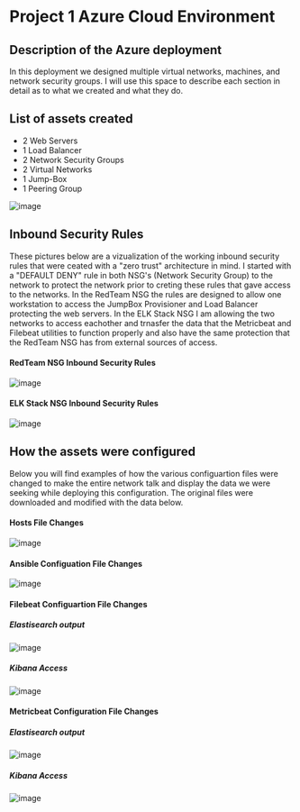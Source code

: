 # Project 1 Azure Cloud Environment

## Description of the Azure deployment

   In this deployment we designed multiple virtual networks, machines, and network security groups. I will use this space to describe each section in detail as to what we created and what they do.
   
## List of assets created 

   - 2 Web Servers
   - 1 Load Balancer
   - 2 Network Security Groups 
   - 2 Virtual Networks
   - 1 Jump-Box
   - 1 Peering Group

![image](https://user-images.githubusercontent.com/79530988/153937504-9ae30957-b4cd-4e11-a2df-de3ce8b6b53d.png)

## Inbound Security Rules

These pictures below are a vizualization of the working inbound security rules that were ceated with a "zero trust" architecture in mind.
I started with a "DEFAULT DENY" rule in both NSG's (Network Security Group) to the network to protect the network prior to creting these rules that gave access to the networks. In the RedTeam NSG 
the rules are designed to allow one workstation to access the JumpBox Provisioner and Load Balancer protecting the web servers. In the ELK Stack NSG I am allowing the two networks to access eachother
and trnasfer the data that the Metricbeat and Filebeat utilities to function properly and also have the same protection that the RedTeam NSG has from external sources of access. 

#### RedTeam NSG Inbound Security Rules

![image](https://user-images.githubusercontent.com/79530988/153948584-9d865cc5-698d-46fc-ae4f-1556e32ff102.png)

#### ELK Stack NSG Inbound Security Rules

![image](https://user-images.githubusercontent.com/79530988/153948894-22df89ee-0b3a-4bf4-b680-b7ab0454b7fc.png)

## How the assets were configured

Below you will find examples of how the various configuartion files were changed to make the entire network talk and display the data we were seeking while deploying this configuration. 
The original files were downloaded and modified with the data below.

#### Hosts File Changes 

![image](https://user-images.githubusercontent.com/79530988/153943248-37a1dccf-be08-4c8c-b6bc-959003db1bbc.png)

#### Ansible Configuation File Changes 

![image](https://user-images.githubusercontent.com/79530988/153942986-c1287964-7499-4429-9250-38ac147311d8.png)

#### Filebeat Configuartion File Changes 

##### Elastisearch output

![image](https://user-images.githubusercontent.com/79530988/153940586-7be124ab-a658-4847-8aa0-1406618ab0de.png)

##### Kibana Access

![image](https://user-images.githubusercontent.com/79530988/153941773-1daf824f-0f43-445b-ba0c-e22b37e43f85.png)

#### Metricbeat Configuration File Changes 

##### Elastisearch output

![image](https://user-images.githubusercontent.com/79530988/153942008-89e5b8aa-9eee-4e6c-a871-10ce7394b003.png)

##### Kibana Access

![image](https://user-images.githubusercontent.com/79530988/153942199-a6eb8b1b-a668-447f-ac35-0debb8e570b0.png)

